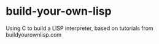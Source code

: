 # build-your-own-lisp
Using C to build a LISP interpreter, based on tutorials from buildyourownlisp.com
